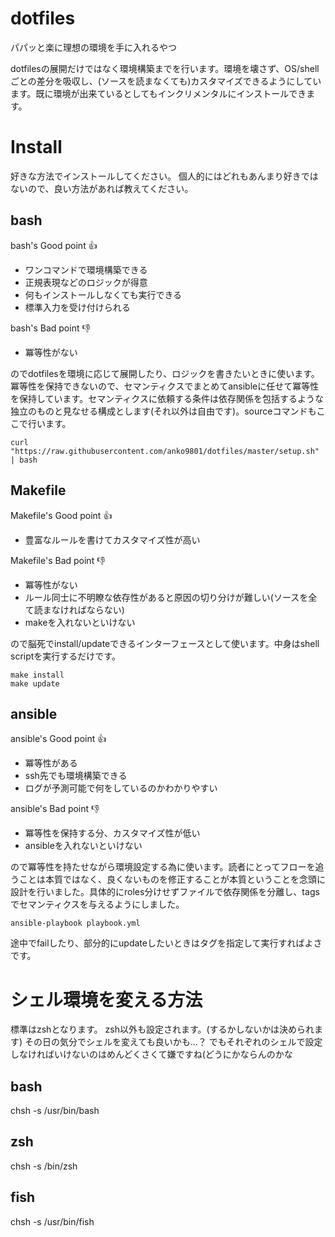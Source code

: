 # dotfiles

パパッと楽に理想の環境を手に入れるやつ

dotfilesの展開だけではなく環境構築までを行います。環境を壊さず、OS/shellごとの差分を吸収し、(ソースを読まなくても)カスタマイズできるようにしています。既に環境が出来ているとしてもインクリメンタルにインストールできます。

# Install
好きな方法でインストールしてください。
個人的にはどれもあんまり好きではないので、良い方法があれば教えてください。

## bash

bash's Good point :thumbsup:
- ワンコマンドで環境構築できる
- 正規表現などのロジックが得意
- 何もインストールしなくても実行できる
- 標準入力を受け付けられる

bash's Bad point :thumbsdown:
- 冪等性がない

のでdotfilesを環境に応じて展開したり、ロジックを書きたいときに使います。冪等性を保持できないので、セマンティクスでまとめてansibleに任せて冪等性を保持しています。セマンティクスに依頼する条件は依存関係を包括するような独立のものと見なせる構成とします(それ以外は自由です)。sourceコマンドもここで行います。

```
curl "https://raw.githubusercontent.com/anko9801/dotfiles/master/setup.sh" | bash
```

## Makefile

Makefile's Good point :thumbsup:
- 豊富なルールを書けてカスタマイズ性が高い

Makefile's Bad point :thumbsdown:
- 冪等性がない
- ルール同士に不明瞭な依存性があると原因の切り分けが難しい(ソースを全て読まなければならない)
- makeを入れないといけない

ので脳死でinstall/updateできるインターフェースとして使います。中身はshell scriptを実行するだけです。

```
make install
make update
```

## ansible

ansible's Good point :thumbsup:
- 冪等性がある
- ssh先でも環境構築できる
- ログが予測可能で何をしているのかわかりやすい

ansible's Bad point :thumbsdown:
- 冪等性を保持する分、カスタマイズ性が低い
- ansibleを入れないといけない

ので冪等性を持たせながら環境設定する為に使います。読者にとってフローを追うことは本質ではなく、良くないものを修正することが本質ということを念頭に設計を行いました。具体的にroles分けせずファイルで依存関係を分離し、tagsでセマンティクスを与えるようにしました。

```
ansible-playbook playbook.yml
```

途中でfailしたり、部分的にupdateしたいときはタグを指定して実行すればよさです。

# シェル環境を変える方法

標準はzshとなります。
zsh以外も設定されます。(するかしないかは決められます)
その日の気分でシェルを変えても良いかも...？
でもそれぞれのシェルで設定しなければいけないのはめんどくさくて嫌ですね(どうにかならんのかな

## bash
chsh -s /usr/bin/bash

## zsh
chsh -s /bin/zsh

## fish
chsh -s /usr/bin/fish

